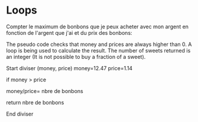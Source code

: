 # Loops

Compter le maximum de bonbons que je peux acheter avec mon argent en fonction de l'argent que j'ai et du prix des bonbons:

The pseudo code checks that money and prices are always higher than 0.
A loop is being used to calculate the result.
The number of sweets returned is an integer (It is not possible to buy a fraction of a sweet).

Start diviser (money, price)
money=12.47
price=1.14

if money > price
  
money/price= nbre de bonbons

return nbre de bonbons

End diviser
